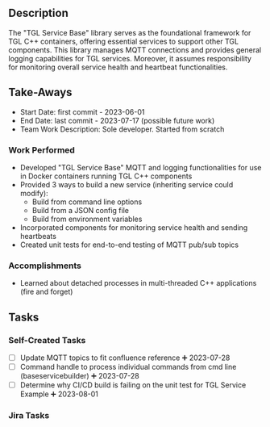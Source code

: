 ## Description
The "TGL Service Base" library serves as the foundational framework for TGL C++ containers, offering essential services to support other TGL components. This library manages MQTT connections and provides general logging capabilities for TGL services. Moreover, it assumes responsibility for monitoring overall service health and heartbeat functionalities.

## Take-Aways
* Start Date: first commit - 2023-06-01
* End Date: last commit - 2023-07-17 (possible future work)
* Team Work Description: Sole developer. Started from scratch

### Work Performed
* Developed "TGL Service Base" MQTT and logging functionalities for use in Docker containers running TGL C++ components
* Provided 3 ways to build a new service (inheriting service could modify):
	* Build from command line options
	* Build from a JSON config file
	* Build from environment variables
* Incorporated components for monitoring service health and sending heartbeats
* Created unit tests for end-to-end testing of MQTT pub/sub topics

### Accomplishments
* Learned about detached processes in multi-threaded C++ applications (fire and forget)

## Tasks

### Self-Created Tasks
- [ ] Update MQTT topics to fit confluence reference ➕ 2023-07-28
- [ ] Command handle to process individual commands from cmd line (baseservicebuilder) ➕ 2023-07-28
- [ ] Determine why CI/CD build is failing on the unit test for TGL Service Example ➕ 2023-08-01 

### Jira Tasks
